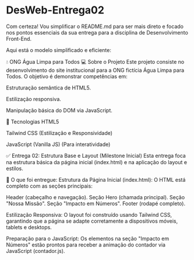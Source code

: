 # DesWeb-Entrega02
Com certeza! Vou simplificar o README.md para ser mais direto e focado nos pontos essenciais da sua entrega para a disciplina de Desenvolvimento Front-End.

Aqui está o modelo simplificado e eficiente:

💧 ONG Água Limpa para Todos
💻 Sobre o Projeto
Este projeto consiste no desenvolvimento do site institucional para a ONG fictícia Água Limpa para Todos. O objetivo é demonstrar competências em:

Estruturação semântica de HTML5.

Estilização responsiva.

Manipulação básica do DOM via JavaScript.

🚀 Tecnologias
HTML5

Tailwind CSS (Estilização e Responsividade)

JavaScript (Vanilla JS) (Para interatividade)

✅ Entrega 02: Estrutura Base e Layout (Milestone Inicial)
Esta entrega foca na estrutura básica da página inicial (index.html) e na aplicação do layout e estilos.

🎯 O que foi entregue:
Estrutura da Página Inicial (index.html): O HTML está completo com as seções principais:

Header (cabeçalho e navegação).
Seção Hero (chamada principal).
Seção "Nossa Missão".
Seção "Impacto em Números".
Footer (rodapé completo).

Estilização Responsiva: O layout foi construído usando Tailwind CSS, garantindo que a página se adapte corretamente a dispositivos móveis, tablets e desktops.

Preparação para o JavaScript: Os elementos na seção "Impacto em Números" estão prontos para receber a animação do contador via JavaScript (contador.js).